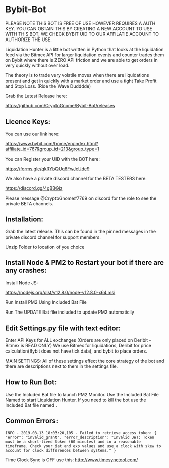 # Bybit-Bot
PLEASE NOTE THIS BOT IS FREE OF USE HOWEVER REQUIRES A AUTH KEY.
YOU CAN OBTAIN THIS BY CREATING A NEW ACCOUNT TO USE WITH THIS BOT,
WE CHECK BYBIT UID TO OUR AFFILATIE ACCOUNT TO AUTHORIZE THE USE.

Liquidation Hunter is a little bot written in Python that looks at
the liquidation feed via the Bitmex API for larger liquidation events
and counter trades them on Bybit where there is ZERO API friction and
we are able to get orders in very quickly without over load.

The theory is to trade very volatile moves when there are liquidations
present and get in quickly with a market order and use a tight Take Profit 
and Stop Loss. (Ride the Wave Dudddde)

Grab the Latest Release here:

https://github.com/CryptoGnome/Bybit-Bot/releases


Licence Keys:
---------------------------------------------------------------
You can use our link here:

https://www.bybit.com/home/en/index.html?affiliate_id=767&group_id=213&group_type=1

You can Register your UID with the BOT here:

https://forms.gle/qkRYbQUq6FwJcUde9

We also have a private discord channel for the BETA TESTERS here:

https://discord.gg/4gBBGjz

Please message @CryptoGnome#7769 on discord for the role to see the private BETA channels.


Installation:
---------------------------------------------------------------
Grab the latest release. This can be found in the pinned messages in the
private discord channel for support members.

Unzip Folder to location of you choice

Install Node & PM2 to Restart your bot if there are any crashes:
----------------------------------------------------------------
Install Node JS:

https://nodejs.org/dist/v12.8.0/node-v12.8.0-x64.msi

Run Install PM2 Using Included Bat File

Run The UPDATE Bat file included to update PM2 automaticlly


Edit Settings.py file with text editor:
---------------------------------------------------------------
Enter API Keys for ALL exchanges (Orders are only placed on Deribit - Bitmex is READ ONLY)
We use Bitmex for liquidations, Deribit for price calculation(Bybit does not have tick data), and bybit to place orders.


MAIN SETTINGS:
All of these settings effect the core strategy of the bot and there are descriptions next to them in the settings file.



How to Run Bot:
---------------------------------------------------------------
Use the Included Bat file <Bot Monitor> to launch PM2 Monitor.
Use the Included Bat File Named <Run Bot> to start Liquidation Hunter.
If you need to kill the bot use the Included Bat file named <Stop Bot>.

Common Errors:
---------------------------------------------------------------
`INFO - 2019-08-13 18:03:20,105 - Failed to retrieve access token: {
  "error": "invalid_grant",
  "error_description": "Invalid JWT: Token must be a short-lived token (60 minutes) and in a reasonable timeframe. Check your iat and exp values and use a clock with skew to account for clock differences between systems."
}`

Time Clock Sync is OFF use this:
http://www.timesynctool.com/

